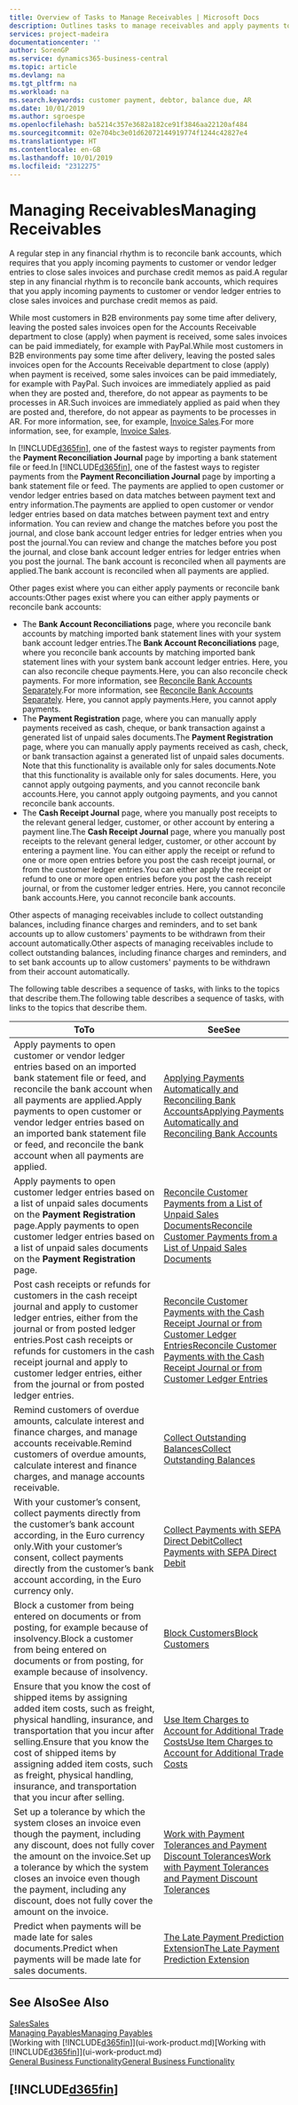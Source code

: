 ```yaml
---
title: Overview of Tasks to Manage Receivables | Microsoft Docs
description: Outlines tasks to manage receivables and apply payments to customer or vendor ledger entries.
services: project-madeira
documentationcenter: ''
author: SorenGP
ms.service: dynamics365-business-central
ms.topic: article
ms.devlang: na
ms.tgt_pltfrm: na
ms.workload: na
ms.search.keywords: customer payment, debtor, balance due, AR
ms.date: 10/01/2019
ms.author: sgroespe
ms.openlocfilehash: ba5214c357e3682a182ce91f3846aa22120af484
ms.sourcegitcommit: 02e704bc3e01d62072144919774f1244c42827e4
ms.translationtype: HT
ms.contentlocale: en-GB
ms.lasthandoff: 10/01/2019
ms.locfileid: "2312275"
---
```

# <a name="managing-receivables"></a><span data-ttu-id="787af-103">Managing Receivables</span><span class="sxs-lookup"><span data-stu-id="787af-103">Managing Receivables</span></span>
<span data-ttu-id="787af-104">A regular step in any financial rhythm is to reconcile bank accounts, which requires that you apply incoming payments to customer or vendor ledger entries to close sales invoices and purchase credit memos as paid.</span><span class="sxs-lookup"><span data-stu-id="787af-104">A regular step in any financial rhythm is to reconcile bank accounts, which requires that you apply incoming payments to customer or vendor ledger entries to close sales invoices and purchase credit memos as paid.</span></span>

<span data-ttu-id="787af-105">While most customers in B2B environments pay some time after delivery, leaving the posted sales invoices open for the Accounts Receivable department to close (apply) when payment is received, some sales invoices can be paid immediately, for example with PayPal.</span><span class="sxs-lookup"><span data-stu-id="787af-105">While most customers in B2B environments pay some time after delivery, leaving the posted sales invoices open for the Accounts Receivable department to close (apply) when payment is received, some sales invoices can be paid immediately, for example with PayPal.</span></span> <span data-ttu-id="787af-106">Such invoices are immediately applied as paid when they are posted and, therefore, do not appear as payments to be processes in AR.</span><span class="sxs-lookup"><span data-stu-id="787af-106">Such invoices are immediately applied as paid when they are posted and, therefore, do not appear as payments to be processes in AR.</span></span> <span data-ttu-id="787af-107">For more information, see, for example, [Invoice Sales](sales-how-invoice-sales.md).</span><span class="sxs-lookup"><span data-stu-id="787af-107">For more information, see, for example, [Invoice Sales](sales-how-invoice-sales.md).</span></span>  

<span data-ttu-id="787af-108">In [!INCLUDE[d365fin](includes/d365fin_md.md)], one of the fastest ways to register payments from the **Payment Reconciliation Journal** page by importing a bank statement file or feed.</span><span class="sxs-lookup"><span data-stu-id="787af-108">In [!INCLUDE[d365fin](includes/d365fin_md.md)], one of the fastest ways to register payments from the **Payment Reconciliation Journal** page by importing a bank statement file or feed.</span></span> <span data-ttu-id="787af-109">The payments are applied to open customer or vendor ledger entries based on data matches between payment text and entry information.</span><span class="sxs-lookup"><span data-stu-id="787af-109">The payments are applied to open customer or vendor ledger entries based on data matches between payment text and entry information.</span></span> <span data-ttu-id="787af-110">You can review and change the matches before you post the journal, and close bank account ledger entries for ledger entries when you post the journal.</span><span class="sxs-lookup"><span data-stu-id="787af-110">You can review and change the matches before you post the journal, and close bank account ledger entries for ledger entries when you post the journal.</span></span> <span data-ttu-id="787af-111">The bank account is reconciled when all payments are applied.</span><span class="sxs-lookup"><span data-stu-id="787af-111">The bank account is reconciled when all payments are applied.</span></span>

<span data-ttu-id="787af-112">Other pages exist where you can either apply payments or reconcile bank accounts:</span><span class="sxs-lookup"><span data-stu-id="787af-112">Other pages exist where you can either apply payments or reconcile bank accounts:</span></span>

* <span data-ttu-id="787af-113">The **Bank Account Reconciliations** page, where you reconcile bank accounts by matching imported bank statement lines with your system bank account ledger entries.</span><span class="sxs-lookup"><span data-stu-id="787af-113">The **Bank Account Reconciliations** page, where you reconcile bank accounts by matching imported bank statement lines with your system bank account ledger entries.</span></span> <span data-ttu-id="787af-114">Here, you can also reconcile cheque payments.</span><span class="sxs-lookup"><span data-stu-id="787af-114">Here, you can also reconcile check payments.</span></span> <span data-ttu-id="787af-115">For more information, see [Reconcile Bank Accounts Separately](bank-how-reconcile-bank-accounts-separately.md).</span><span class="sxs-lookup"><span data-stu-id="787af-115">For more information, see [Reconcile Bank Accounts Separately](bank-how-reconcile-bank-accounts-separately.md).</span></span> <span data-ttu-id="787af-116">Here, you cannot apply payments.</span><span class="sxs-lookup"><span data-stu-id="787af-116">Here, you cannot apply payments.</span></span>
* <span data-ttu-id="787af-117">The **Payment Registration** page, where you can manually apply payments received as cash, cheque, or bank transaction against a generated list of unpaid sales documents.</span><span class="sxs-lookup"><span data-stu-id="787af-117">The **Payment Registration** page, where you can manually apply payments received as cash, check, or bank transaction against a generated list of unpaid sales documents.</span></span> <span data-ttu-id="787af-118">Note that this functionality is available only for sales documents.</span><span class="sxs-lookup"><span data-stu-id="787af-118">Note that this functionality is available only for sales documents.</span></span> <span data-ttu-id="787af-119">Here, you cannot apply outgoing payments, and you cannot reconcile bank accounts.</span><span class="sxs-lookup"><span data-stu-id="787af-119">Here, you cannot apply outgoing payments, and you cannot reconcile bank accounts.</span></span>
* <span data-ttu-id="787af-120">The **Cash Receipt Journal** page, where you manually post receipts to the relevant general ledger, customer, or other account by entering a payment line.</span><span class="sxs-lookup"><span data-stu-id="787af-120">The **Cash Receipt Journal** page, where you manually post receipts to the relevant general ledger, customer, or other account by entering a payment line.</span></span> <span data-ttu-id="787af-121">You can either apply the receipt or refund to one or more open entries before you post the cash receipt journal, or from the customer ledger entries.</span><span class="sxs-lookup"><span data-stu-id="787af-121">You can either apply the receipt or refund to one or more open entries before you post the cash receipt journal, or from the customer ledger entries.</span></span> <span data-ttu-id="787af-122">Here, you cannot reconcile bank accounts.</span><span class="sxs-lookup"><span data-stu-id="787af-122">Here, you cannot reconcile bank accounts.</span></span>  

<span data-ttu-id="787af-123">Other aspects of managing receivables include to collect outstanding balances, including finance charges and reminders, and to set bank accounts up to allow customers' payments to be withdrawn from their account automatically.</span><span class="sxs-lookup"><span data-stu-id="787af-123">Other aspects of managing receivables include to collect outstanding balances, including finance charges and reminders, and to set bank accounts up to allow customers' payments to be withdrawn from their account automatically.</span></span>

<span data-ttu-id="787af-124">The following table describes a sequence of tasks, with links to the topics that describe them.</span><span class="sxs-lookup"><span data-stu-id="787af-124">The following table describes a sequence of tasks, with links to the topics that describe them.</span></span>  

| <span data-ttu-id="787af-125">To</span><span class="sxs-lookup"><span data-stu-id="787af-125">To</span></span> | <span data-ttu-id="787af-126">See</span><span class="sxs-lookup"><span data-stu-id="787af-126">See</span></span> |
| --- | --- |
| <span data-ttu-id="787af-127">Apply payments to open customer or vendor ledger entries based on an imported bank statement file or feed, and reconcile the bank account when all payments are applied.</span><span class="sxs-lookup"><span data-stu-id="787af-127">Apply payments to open customer or vendor ledger entries based on an imported bank statement file or feed, and reconcile the bank account when all payments are applied.</span></span> |[<span data-ttu-id="787af-128">Applying Payments Automatically and Reconciling Bank Accounts</span><span class="sxs-lookup"><span data-stu-id="787af-128">Applying Payments Automatically and Reconciling Bank Accounts</span></span>](receivables-apply-payments-auto-reconcile-bank-accounts.md) |
| <span data-ttu-id="787af-129">Apply payments to open customer ledger entries based on a list of unpaid sales documents on the **Payment Registration** page.</span><span class="sxs-lookup"><span data-stu-id="787af-129">Apply payments to open customer ledger entries based on a list of unpaid sales documents on the **Payment Registration** page.</span></span> |[<span data-ttu-id="787af-130">Reconcile Customer Payments from a List of Unpaid Sales Documents</span><span class="sxs-lookup"><span data-stu-id="787af-130">Reconcile Customer Payments from a List of Unpaid Sales Documents</span></span>](receivables-how-reconcile-customer-payments-list-unpaid-sales-documents.md) |
| <span data-ttu-id="787af-131">Post cash receipts or refunds for customers in the cash receipt journal and apply to customer ledger entries, either from the journal or from posted ledger entries.</span><span class="sxs-lookup"><span data-stu-id="787af-131">Post cash receipts or refunds for customers in the cash receipt journal and apply to customer ledger entries, either from the journal or from posted ledger entries.</span></span> |[<span data-ttu-id="787af-132">Reconcile Customer Payments with the Cash Receipt Journal or from Customer Ledger Entries</span><span class="sxs-lookup"><span data-stu-id="787af-132">Reconcile Customer Payments with the Cash Receipt Journal or from Customer Ledger Entries</span></span>](receivables-how-apply-sales-transactions-manually.md) |
| <span data-ttu-id="787af-133">Remind customers of overdue amounts, calculate interest and finance charges, and manage accounts receivable.</span><span class="sxs-lookup"><span data-stu-id="787af-133">Remind customers of overdue amounts, calculate interest and finance charges, and manage accounts receivable.</span></span> |[<span data-ttu-id="787af-134">Collect Outstanding Balances</span><span class="sxs-lookup"><span data-stu-id="787af-134">Collect Outstanding Balances</span></span>](receivables-collect-outstanding-balances.md) |
|<span data-ttu-id="787af-135">With your customer’s consent, collect payments directly from the customer’s bank account according, in the Euro currency only.</span><span class="sxs-lookup"><span data-stu-id="787af-135">With your customer’s consent, collect payments directly from the customer’s bank account according, in the Euro currency only.</span></span>|[<span data-ttu-id="787af-136">Collect Payments with SEPA Direct Debit</span><span class="sxs-lookup"><span data-stu-id="787af-136">Collect Payments with SEPA Direct Debit</span></span>](finance-collect-payments-with-sepa-direct-debit.md)|
|<span data-ttu-id="787af-137">Block a customer from being entered on documents or from posting, for example because of insolvency.</span><span class="sxs-lookup"><span data-stu-id="787af-137">Block a customer from being entered on documents or from posting, for example because of insolvency.</span></span>|[<span data-ttu-id="787af-138">Block Customers</span><span class="sxs-lookup"><span data-stu-id="787af-138">Block Customers</span></span>](receivables-how-block-customers.md)|
|<span data-ttu-id="787af-139">Ensure that you know the cost of shipped items by assigning added item costs, such as freight, physical handling, insurance, and transportation that you incur after selling.</span><span class="sxs-lookup"><span data-stu-id="787af-139">Ensure that you know the cost of shipped items by assigning added item costs, such as freight, physical handling, insurance, and transportation that you incur after selling.</span></span>|[<span data-ttu-id="787af-140">Use Item Charges to Account for Additional Trade Costs</span><span class="sxs-lookup"><span data-stu-id="787af-140">Use Item Charges to Account for Additional Trade Costs</span></span>](payables-how-assign-item-charges.md)|
|<span data-ttu-id="787af-141">Set up a tolerance by which the system closes an invoice even though the payment, including any discount, does not fully cover the amount on the invoice.</span><span class="sxs-lookup"><span data-stu-id="787af-141">Set up a tolerance by which the system closes an invoice even though the payment, including any discount, does not fully cover the amount on the invoice.</span></span>|[<span data-ttu-id="787af-142">Work with Payment Tolerances and Payment Discount Tolerances</span><span class="sxs-lookup"><span data-stu-id="787af-142">Work with Payment Tolerances and Payment Discount Tolerances</span></span>](finance-payment-tolerance-and-payment-discount-tolerance.md)|
| <span data-ttu-id="787af-143">Predict when payments will be made late for sales documents.</span><span class="sxs-lookup"><span data-stu-id="787af-143">Predict when payments will be made late for sales documents.</span></span> | [<span data-ttu-id="787af-144">The Late Payment Prediction Extension</span><span class="sxs-lookup"><span data-stu-id="787af-144">The Late Payment Prediction Extension</span></span>](ui-extensions-late-payment-prediction.md) |
## <a name="see-also"></a><span data-ttu-id="787af-145">See Also</span><span class="sxs-lookup"><span data-stu-id="787af-145">See Also</span></span>
[<span data-ttu-id="787af-146">Sales</span><span class="sxs-lookup"><span data-stu-id="787af-146">Sales</span></span>](sales-manage-sales.md)  
[<span data-ttu-id="787af-147">Managing Payables</span><span class="sxs-lookup"><span data-stu-id="787af-147">Managing Payables</span></span>](payables-manage-payables.md)  
<span data-ttu-id="787af-148">[Working with [!INCLUDE[d365fin](includes/d365fin_md.md)]](ui-work-product.md)</span><span class="sxs-lookup"><span data-stu-id="787af-148">[Working with [!INCLUDE[d365fin](includes/d365fin_md.md)]](ui-work-product.md)</span></span>  
[<span data-ttu-id="787af-149">General Business Functionality</span><span class="sxs-lookup"><span data-stu-id="787af-149">General Business Functionality</span></span>](ui-across-business-areas.md)

## [!INCLUDE[d365fin](includes/free_trial_md.md)]  
